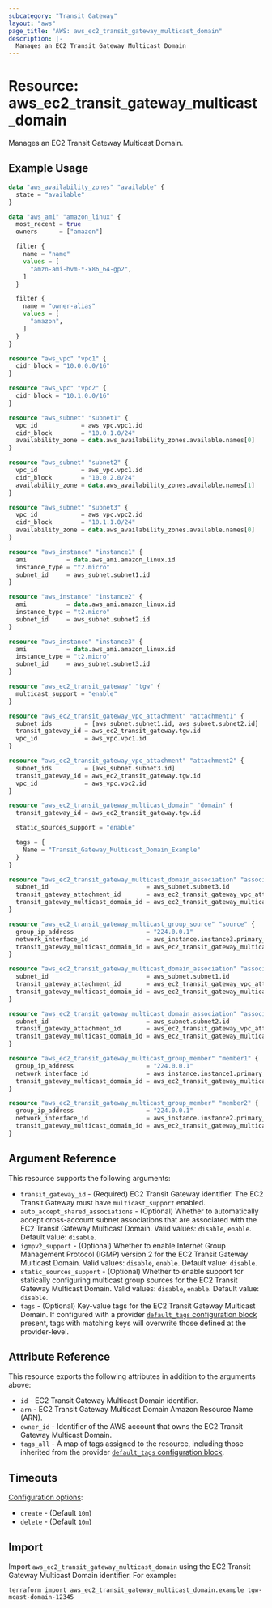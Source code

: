 ```yaml
---
subcategory: "Transit Gateway"
layout: "aws"
page_title: "AWS: aws_ec2_transit_gateway_multicast_domain"
description: |-
  Manages an EC2 Transit Gateway Multicast Domain
---
```


# Resource: aws_ec2_transit_gateway_multicast_domain

Manages an EC2 Transit Gateway Multicast Domain.

## Example Usage

```terraform
data "aws_availability_zones" "available" {
  state = "available"
}

data "aws_ami" "amazon_linux" {
  most_recent = true
  owners      = ["amazon"]

  filter {
    name = "name"
    values = [
      "amzn-ami-hvm-*-x86_64-gp2",
    ]
  }

  filter {
    name = "owner-alias"
    values = [
      "amazon",
    ]
  }
}

resource "aws_vpc" "vpc1" {
  cidr_block = "10.0.0.0/16"
}

resource "aws_vpc" "vpc2" {
  cidr_block = "10.1.0.0/16"
}

resource "aws_subnet" "subnet1" {
  vpc_id            = aws_vpc.vpc1.id
  cidr_block        = "10.0.1.0/24"
  availability_zone = data.aws_availability_zones.available.names[0]
}

resource "aws_subnet" "subnet2" {
  vpc_id            = aws_vpc.vpc1.id
  cidr_block        = "10.0.2.0/24"
  availability_zone = data.aws_availability_zones.available.names[1]
}

resource "aws_subnet" "subnet3" {
  vpc_id            = aws_vpc.vpc2.id
  cidr_block        = "10.1.1.0/24"
  availability_zone = data.aws_availability_zones.available.names[0]
}

resource "aws_instance" "instance1" {
  ami           = data.aws_ami.amazon_linux.id
  instance_type = "t2.micro"
  subnet_id     = aws_subnet.subnet1.id
}

resource "aws_instance" "instance2" {
  ami           = data.aws_ami.amazon_linux.id
  instance_type = "t2.micro"
  subnet_id     = aws_subnet.subnet2.id
}

resource "aws_instance" "instance3" {
  ami           = data.aws_ami.amazon_linux.id
  instance_type = "t2.micro"
  subnet_id     = aws_subnet.subnet3.id
}

resource "aws_ec2_transit_gateway" "tgw" {
  multicast_support = "enable"
}

resource "aws_ec2_transit_gateway_vpc_attachment" "attachment1" {
  subnet_ids         = [aws_subnet.subnet1.id, aws_subnet.subnet2.id]
  transit_gateway_id = aws_ec2_transit_gateway.tgw.id
  vpc_id             = aws_vpc.vpc1.id
}

resource "aws_ec2_transit_gateway_vpc_attachment" "attachment2" {
  subnet_ids         = [aws_subnet.subnet3.id]
  transit_gateway_id = aws_ec2_transit_gateway.tgw.id
  vpc_id             = aws_vpc.vpc2.id
}

resource "aws_ec2_transit_gateway_multicast_domain" "domain" {
  transit_gateway_id = aws_ec2_transit_gateway.tgw.id

  static_sources_support = "enable"

  tags = {
    Name = "Transit_Gateway_Multicast_Domain_Example"
  }
}

resource "aws_ec2_transit_gateway_multicast_domain_association" "association3" {
  subnet_id                           = aws_subnet.subnet3.id
  transit_gateway_attachment_id       = aws_ec2_transit_gateway_vpc_attachment.attachment2.id
  transit_gateway_multicast_domain_id = aws_ec2_transit_gateway_multicast_domain.domain.id
}

resource "aws_ec2_transit_gateway_multicast_group_source" "source" {
  group_ip_address                    = "224.0.0.1"
  network_interface_id                = aws_instance.instance3.primary_network_interface_id
  transit_gateway_multicast_domain_id = aws_ec2_transit_gateway_multicast_domain_association.association3.transit_gateway_multicast_domain_id
}

resource "aws_ec2_transit_gateway_multicast_domain_association" "association1" {
  subnet_id                           = aws_subnet.subnet1.id
  transit_gateway_attachment_id       = aws_ec2_transit_gateway_vpc_attachment.attachment1.id
  transit_gateway_multicast_domain_id = aws_ec2_transit_gateway_multicast_domain.domain.id
}

resource "aws_ec2_transit_gateway_multicast_domain_association" "association2" {
  subnet_id                           = aws_subnet.subnet2.id
  transit_gateway_attachment_id       = aws_ec2_transit_gateway_vpc_attachment.attachment2.id
  transit_gateway_multicast_domain_id = aws_ec2_transit_gateway_multicast_domain.domain.id
}

resource "aws_ec2_transit_gateway_multicast_group_member" "member1" {
  group_ip_address                    = "224.0.0.1"
  network_interface_id                = aws_instance.instance1.primary_network_interface_id
  transit_gateway_multicast_domain_id = aws_ec2_transit_gateway_multicast_domain_association.association1.transit_gateway_multicast_domain_id
}

resource "aws_ec2_transit_gateway_multicast_group_member" "member2" {
  group_ip_address                    = "224.0.0.1"
  network_interface_id                = aws_instance.instance2.primary_network_interface_id
  transit_gateway_multicast_domain_id = aws_ec2_transit_gateway_multicast_domain_association.association1.transit_gateway_multicast_domain_id
}
```

## Argument Reference

This resource supports the following arguments:

* `transit_gateway_id` - (Required) EC2 Transit Gateway identifier. The EC2 Transit Gateway must have `multicast_support` enabled.
* `auto_accept_shared_associations` - (Optional) Whether to automatically accept cross-account subnet associations that are associated with the EC2 Transit Gateway Multicast Domain. Valid values: `disable`, `enable`. Default value: `disable`.
* `igmpv2_support` - (Optional) Whether to enable Internet Group Management Protocol (IGMP) version 2 for the EC2 Transit Gateway Multicast Domain. Valid values: `disable`, `enable`. Default value: `disable`.
* `static_sources_support` - (Optional) Whether to enable support for statically configuring multicast group sources for the EC2 Transit Gateway Multicast Domain. Valid values: `disable`, `enable`. Default value: `disable`.
* `tags` - (Optional) Key-value tags for the EC2 Transit Gateway Multicast Domain. If configured with a provider [`default_tags` configuration block](https://registry.terraform.io/providers/hashicorp/aws/latest/docs#default_tags-configuration-block) present, tags with matching keys will overwrite those defined at the provider-level.

## Attribute Reference

This resource exports the following attributes in addition to the arguments above:

* `id` - EC2 Transit Gateway Multicast Domain identifier.
* `arn` - EC2 Transit Gateway Multicast Domain Amazon Resource Name (ARN).
* `owner_id` - Identifier of the AWS account that owns the EC2 Transit Gateway Multicast Domain.
* `tags_all` - A map of tags assigned to the resource, including those inherited from the provider [`default_tags` configuration block](https://registry.terraform.io/providers/hashicorp/aws/latest/docs#default_tags-configuration-block).

## Timeouts

[Configuration options](https://developer.hashicorp.com/terraform/language/resources/syntax#operation-timeouts):

- `create` - (Default `10m`)
- `delete` - (Default `10m`)

## Import

Import `aws_ec2_transit_gateway_multicast_domain` using the EC2 Transit Gateway Multicast Domain identifier. For example:

```
terraform import aws_ec2_transit_gateway_multicast_domain.example tgw-mcast-domain-12345
```
